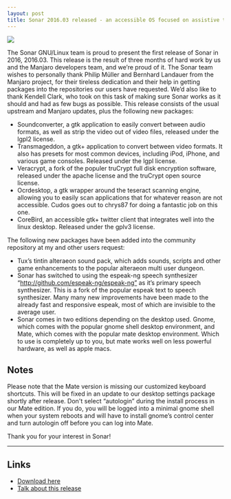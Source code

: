 ```yaml
---
layout: post
title: Sonar 2016.03 released - an accessible OS focused on assistive technology
---
```


<img src="https://Manjaro.github.io/images/sonar-2016.03.jpg">

The Sonar GNU/Linux team is proud to present the first release of Sonar in 2016, 2016.03. This release is the result of three months of hard work by us and the Manjaro developers team, and we’re proud of it. The Sonar team wishes to personally thank Philip Müller and Bernhard Landauer from the Manjaro project, for their tireless dedication and their help in getting packages into the repositories our users have requested. We’d also like to thank Kendell Clark, who took on this task of making sure Sonar works as it should and had as few bugs as possible. This release consists of the usual upstream and Manjaro updates, plus the following new packages:

* Soundconverter, a gtk application to easily convert between audio formats, as well as strip the video out of video files, released under the lgpl2 license.
* Transmageddon, a gtk+ application to convert between video formats. It also has presets for most common devices, including iPod, iPhone, and various game consoles. Released under the lgpl license.
* Veracrypt, a fork of the populer truCrypt full disk encryption software, released under the apache license and the truCrypt open source license.
* Ocrdesktop, a gtk wrapper around the teseract scanning engine, allowing you to easily scan applications that for whatever reason are not accessible. Cudos goes out to chrys87 for doing a fantastic job on this one.
* CoreBird, an accessible gtk+ twitter client that integrates well into the linux desktop. Released under the gplv3 license.

The following new packages have been added into the community repository at my and other users request:

* Tux’s tintin alteraeon sound pack, which adds sounds, scripts and other game enhancements to the popular alteraeon multi user dungeon.
* Sonar has switched to using the espeak-ng speech synthesizer “http://github.com/espeak-ng/espeak-ng” as it’s primary speech synthesizer. This is a fork of the popular espeak text to speech synthesizer. Many many new improvements have been made to the already fast and responsive espeak, most of which are invisible to the average user.
* Sonar comes in two editions depending on the desktop used. Gnome, which comes with the popular gnome shell desktop environment, and Mate, which comes with the popular mate desktop environment. Which to use is completely up to you, but mate works well on less powerful hardware, as well as apple macs.

## Notes

Please note that the Mate version is missing our customized keyboard shortcuts. This will be fixed in an update to our desktop settings package shortly after release. Don't  select “autologin” during the install process in our Mate edition. If you do, you will be logged into a minimal gnome shell when your system reboots and will have to install gnome’s control center and turn autologin off before you can log into Mate.

Thank you for your interest in Sonar!

----

## Links

* [Download here](http://sonargnulinux.com/sonar-2016-3-is-out/)
* [Talk about this release](http://sonargnulinux.com/mailing-list/)
